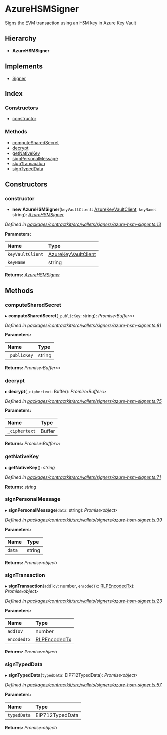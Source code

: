 # AzureHSMSigner

Signs the EVM transaction using an HSM key in Azure Key Vault

## Hierarchy

* **AzureHSMSigner**

## Implements

* [Signer]()

## Index

### Constructors

* [constructor]()

### Methods

* [computeSharedSecret]()
* [decrypt]()
* [getNativeKey]()
* [signPersonalMessage]()
* [signTransaction]()
* [signTypedData]()

## Constructors

### constructor

+ **new AzureHSMSigner**\(`keyVaultClient`: [AzureKeyVaultClient](), `keyName`: string\): [_AzureHSMSigner_]()

_Defined in_ [_packages/contractkit/src/wallets/signers/azure-hsm-signer.ts:13_](https://github.com/celo-org/celo-monorepo/blob/master/packages/contractkit/src/wallets/signers/azure-hsm-signer.ts#L13)

**Parameters:**

| Name | Type |
| :--- | :--- |
| `keyVaultClient` | [AzureKeyVaultClient]() |
| `keyName` | string |

**Returns:** [_AzureHSMSigner_]()

## Methods

### computeSharedSecret

▸ **computeSharedSecret**\(`_publicKey`: string\): _Promise‹Buffer‹››_

_Defined in_ [_packages/contractkit/src/wallets/signers/azure-hsm-signer.ts:81_](https://github.com/celo-org/celo-monorepo/blob/master/packages/contractkit/src/wallets/signers/azure-hsm-signer.ts#L81)

**Parameters:**

| Name | Type |
| :--- | :--- |
| `_publicKey` | string |

**Returns:** _Promise‹Buffer‹››_

### decrypt

▸ **decrypt**\(`_ciphertext`: Buffer\): _Promise‹Buffer‹››_

_Defined in_ [_packages/contractkit/src/wallets/signers/azure-hsm-signer.ts:75_](https://github.com/celo-org/celo-monorepo/blob/master/packages/contractkit/src/wallets/signers/azure-hsm-signer.ts#L75)

**Parameters:**

| Name | Type |
| :--- | :--- |
| `_ciphertext` | Buffer |

**Returns:** _Promise‹Buffer‹››_

### getNativeKey

▸ **getNativeKey**\(\): _string_

_Defined in_ [_packages/contractkit/src/wallets/signers/azure-hsm-signer.ts:71_](https://github.com/celo-org/celo-monorepo/blob/master/packages/contractkit/src/wallets/signers/azure-hsm-signer.ts#L71)

**Returns:** _string_

### signPersonalMessage

▸ **signPersonalMessage**\(`data`: string\): _Promise‹object›_

_Defined in_ [_packages/contractkit/src/wallets/signers/azure-hsm-signer.ts:39_](https://github.com/celo-org/celo-monorepo/blob/master/packages/contractkit/src/wallets/signers/azure-hsm-signer.ts#L39)

**Parameters:**

| Name | Type |
| :--- | :--- |
| `data` | string |

**Returns:** _Promise‹object›_

### signTransaction

▸ **signTransaction**\(`addToV`: number, `encodedTx`: [RLPEncodedTx]()\): _Promise‹object›_

_Defined in_ [_packages/contractkit/src/wallets/signers/azure-hsm-signer.ts:23_](https://github.com/celo-org/celo-monorepo/blob/master/packages/contractkit/src/wallets/signers/azure-hsm-signer.ts#L23)

**Parameters:**

| Name | Type |
| :--- | :--- |
| `addToV` | number |
| `encodedTx` | [RLPEncodedTx]() |

**Returns:** _Promise‹object›_

### signTypedData

▸ **signTypedData**\(`typedData`: EIP712TypedData\): _Promise‹object›_

_Defined in_ [_packages/contractkit/src/wallets/signers/azure-hsm-signer.ts:57_](https://github.com/celo-org/celo-monorepo/blob/master/packages/contractkit/src/wallets/signers/azure-hsm-signer.ts#L57)

**Parameters:**

| Name | Type |
| :--- | :--- |
| `typedData` | EIP712TypedData |

**Returns:** _Promise‹object›_

